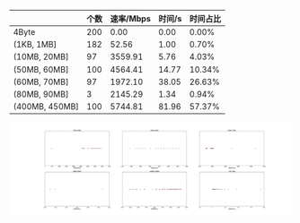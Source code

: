 |   |个数|速率/Mbps|时间/s|时间占比|
|---|---|---|---|---|
|4Byte|200|0.00|0.00|0.00%|
|(1KB, 1MB]|182|52.56|1.00|0.70%|
|(10MB, 20MB]|97|3559.91|5.76|4.03%|
|(50MB, 60MB]|100|4564.41|14.77|10.34%|
|(60MB, 70MB]|97|1972.10|38.05|26.63%|
|(80MB, 90MB]|3|2145.29|1.34|0.94%|
|(400MB, 450MB]|100|5744.81|81.96|57.37%|

![](./速率分布.jpg)
